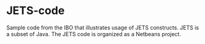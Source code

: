 # JETS-code
Sample code from the IBO that illustrates usage of JETS constructs.
JETS is a subset of Java.
The JETS code is organized as a Netbeans project.

